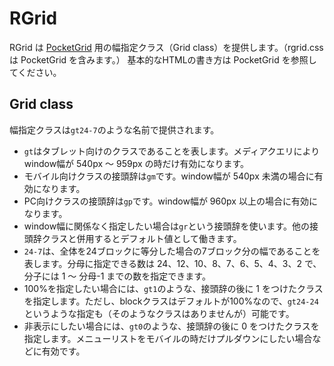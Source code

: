 RGrid
=====

RGrid は [PocketGrid](https://github.com/arnaudleray/pocketgrid) 用の幅指定クラス（Grid class）を提供します。（rgrid.css は PocketGrid を含みます。）
基本的なHTMLの書き方は PocketGrid を参照してください。

Grid class
----------

幅指定クラスは`gt24-7`のような名前で提供されます。

- `gt`はタブレット向けのクラスであることを表します。メディアクエリによりwindow幅が 540px ～ 959px の時だけ有効になります。
 - モバイル向けクラスの接頭辞は`gm`です。window幅が 540px 未満の場合に有効になります。
 - PC向けクラスの接頭辞は`gp`です。window幅が 960px 以上の場合に有効になります。
 - window幅に関係なく指定したい場合は`gr`という接頭辞を使います。他の接頭辞クラスと併用するとデフォルト値として働きます。
- `24-7`は、全体を24ブロックに等分した場合の7ブロック分の幅であることを表します。分母に指定できる数は 24、12、10、8、7、6、5、4、3、2 で、分子には 1 ～ 分母-1 までの数を指定できます。
 - 100%を指定したい場合には、`gt1`のような、接頭辞の後に 1 をつけたクラスを指定します。ただし、blockクラスはデフォルトが100%なので、`gt24-24`というような指定も（そのようなクラスはありませんが）可能です。
 - 非表示にしたい場合には、`gt0`のような、接頭辞の後に 0 をつけたクラスを指定します。メニューリストをモバイルの時だけプルダウンにしたい場合などに有効です。

